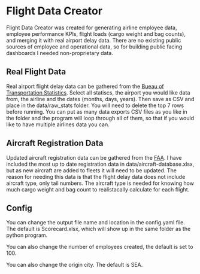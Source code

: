 # Flight Data Creator

Flight Data Creator was created for generating airline employee data, employee performance KPIs, flight loads (cargo weight and bag counts), and merging it with real airport delay data. There are no existing public sources of employee and operational data, so for building public facing dashboards I needed non-proprietary data.

## Real Flight Data
Real airport flight delay data can be gathered from the [Bueau of Transportation Statistics](https://www.transtats.bts.gov/ontime/Departures.aspx). Select all statiscs, the airport you would like data from, the airline and the dates (months, days, years). Then save as CSV and place in the data/raw_stats folder. You will need to delete the top 7 rows before running. You can put as many data exports CSV files as you like in the folder and the program will loop through all of them, so that if you would like to have multiple airlines data you can.

## Aircraft Registration Data
Updated aircraft registration data can be gathered from the [FAA](https://www.faa.gov/licenses_certificates/aircraft_certification/aircraft_registry/releasable_aircraft_download). I have included the most up to date registration data in data/aircraft-database.xlsx, but as new aircraft are added to fleets it will need to be updated. The reason for needing this data is that the flight delay data does not include aircraft type, only tail numbers. The aircraft type is needed for knowing how much cargo weight and bag count to realistacally calculate for each flight.


## Config
You can change the output file name and location in the config.yaml file. The default is Scorecard.xlsx, which will show up in the same folder as the python program. 

You can also change the number of employees created, the default is set to 100. 

You can also change the origin city. The default is SEA. 